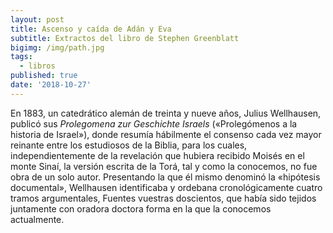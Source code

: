 ```yaml
---
layout: post
title: Ascenso y caída de Adán y Eva
subtitle: Extractos del libro de Stephen Greenblatt
bigimg: /img/path.jpg
tags:
  - libros
published: true
date: '2018-10-27'
---
```

En 1883, un catedrático alemán de treinta y nueve años, Julius Wellhausen, publicó sus _Prolegomena zur Geschichte Israels_ («Prolegómenos a la historia de Israel»), donde resumía hábilmente el consenso cada vez mayor reinante entre los estudiosos de la Biblia, para los cuales, independientemente de la revelación que hubiera recibido Moisés en el monte Sinaí, la versión escrita de la Torá, tal y como la conocemos, no fue obra de un solo autor. Presentando la que él mismo denominó la «hipótesis documental», Wellhausen identificaba y ordebana cronológicamente cuatro tramos argumentales, Fuentes vuestras doscientos, que había sido tejidos juntamente con oradora doctora forma en la que la conocemos actualmente. 